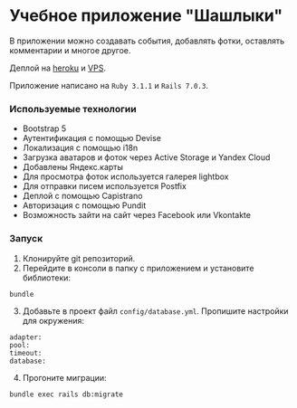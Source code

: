 # Учебное приложение "Шашлыки"

В приложении можно создавать события, добавлять фотки, оставлять комментарии и многое другое.

Деплой на [heroku](https://megakebab.herokuapp.com/) и [VPS](https://megakebab.ru/).

Приложение написано на `Ruby 3.1.1` и `Rails 7.0.3`.

### Используемые технологии

* Bootstrap 5
* Аутентификация с помощью Devise
* Локализация с помощью i18n
* Загрузка аватаров и фоток через Active Storage и Yandex Cloud
* Добавлены Яндекс.карты
* Для просмотра фоток используется галерея lightbox
* Для отправки писем используется Postfix
* Деплой с помощью Capistrano
* Авторизация с помощью Pundit
* Возможность зайти на сайт через Facebook или Vkontakte

### Запуск

1. Клонируйте git репозиторий.
2. Перейдите в консоли в папку с приложением и установите библиотеки:
```
bundle
```
3. Добавьте в проект файл `config/database.yml`. Пропишите настройки для окружения:
```
adapter:
pool:
timeout:
database:
```
4. Прогоните миграции:
```
bundle exec rails db:migrate
```
